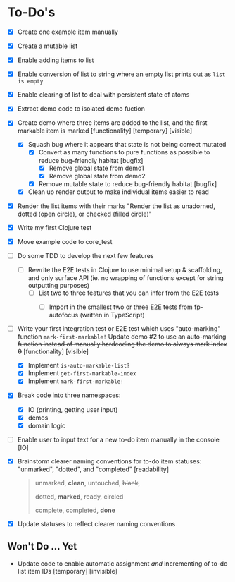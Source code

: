 # To-Do's

- [x] Create one example item manually

- [x] Create a mutable list

- [x] Enable adding items to list

- [x] Enable conversion of list to string where an empty list prints out as `list is empty`

- [x] Enable clearing of list to deal with persistent state of atoms

- [x] Extract demo code to isolated demo fuction 

- [x] Create demo where three items are added to the list, and the first markable item is marked [functionality] [temporary] [visible]
    - [x] Squash bug where it appears that state is not being correct mutated
        - [x] Convert as many functions to pure functions as possible to reduce bug-friendly habitat [bugfix]
            - [x] Remove global state from demo1
            - [x] Remove global state from demo2
        - [x] Remove mutable state to reduce bug-friendly habitat [bugfix]
    - [x] Clean up render output to make individual items easier to read
    
- [x] Render the list items with their marks "Render the list as unadorned, dotted (open circle), or checked (filled circle)"

- [x] Write my first Clojure test

- [x] Move example code to core_test

- [ ] Do some TDD to develop the next few features
    - [ ] Rewrite the E2E tests in Clojure to use minimal setup & scaffolding, and only surface API (ie. no wrapping of functions except for string outputting purposes)
        - [ ] List two to three features that you can infer from the E2E tests
            - [ ] Import in the smallest two or three E2E tests from fp-autofocus (written in TypeScript)


- [ ] Write your first integration test or E2E test which uses "auto-marking" function `mark-first-markable!` ~~Update demo #2 to use an auto-marking function instead of manually hardcoding the demo to always mark index 0~~ [functionality] [visible]

    - [x] Implement `is-auto-markable-list?`
    - [x] Implement `get-first-markable-index`
    - [x] Implement `mark-first-markable!`

- [x] Break code into three namespaces:

    - [x] IO (printing, getting user input)
    - [x] demos
    - [x] domain logic

- [ ] Enable user to input text for a new to-do item manually in the console [IO]

- [x] Brainstorm clearer naming conventions for to-do item statuses: "unmarked", "dotted", and "completed" [readability]

    > unmarked, **clean**, untouched, ~~blank~~, 
    >
    > dotted, **marked**, ~~ready~~, circled
    >
    > complete, completed, **done**

- [x] Update statuses to reflect clearer naming conventions

## Won't Do ... Yet

- Update code to enable automatic assignment *and* incrementing of to-do list item IDs [temporary] [invisible]